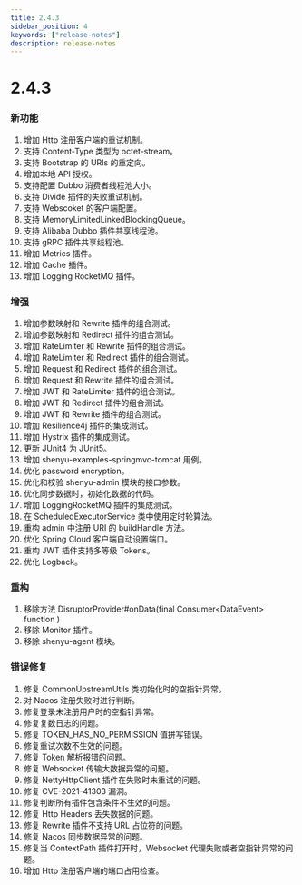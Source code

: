 ```yaml
---
title: 2.4.3
sidebar_position: 4
keywords: ["release-notes"]
description: release-notes
---
```


# 2.4.3

### 新功能

1. 增加 Http 注册客户端的重试机制。
2. 支持 Content-Type 类型为 octet-stream。
3. 支持 Bootstrap 的 URIs 的重定向。
4. 增加本地 API 授权。
5. 支持配置 Dubbo 消费者线程池大小。
6. 支持 Divide 插件的失败重试机制。
7. 支持 Webscoket 的客户端配置。
8. 支持 MemoryLimitedLinkedBlockingQueue。
9. 支持 Alibaba Dubbo 插件共享线程池。
10. 支持 gRPC 插件共享线程池。
11. 增加 Metrics 插件。
12. 增加 Cache 插件。
13. 增加 Logging RocketMQ 插件。

### 增强

1. 增加参数映射和 Rewrite 插件的组合测试。
2. 增加参数映射和 Redirect 插件的组合测试。
3. 增加 RateLimiter 和 Rewrite 插件的组合测试。
4. 增加 RateLimiter 和 Redirect 插件的组合测试。
5. 增加 Request 和 Redirect 插件的组合测试。
6. 增加 Request 和 Rewrite 插件的组合测试。
7. 增加 JWT 和 RateLimiter 插件的组合测试。
8. 增加 JWT 和 Redirect 插件的组合测试。
9. 增加 JWT 和 Rewrite 插件的组合测试。
10. 增加 Resilience4j 插件的集成测试。
11. 增加 Hystrix 插件的集成测试。
12. 更新 JUnit4 为 JUnit5。
13. 增加 shenyu-examples-springmvc-tomcat 用例。
14. 优化 password encryption。
15. 优化和校验 shenyu-admin 模块的接口参数。
16. 优化同步数据时，初始化数据的代码。
17. 增加 LoggingRocketMQ 插件的集成测试。
18. 在 ScheduledExecutorService 类中使用定时轮算法。
19. 重构 admin 中注册 URI 的 buildHandle 方法。
20. 优化 Spring Cloud 客户端自动设置端口。
21. 重构 JWT 插件支持多等级 Tokens。
22. 优化 Logback。

### 重构

1. 移除方法 DisruptorProvider#onData(final Consumer<DataEvent\> function )
2. 移除 Monitor 插件。
3. 移除 shenyu-agent 模块。

### 错误修复

1. 修复 CommonUpstreamUtils 类初始化时的空指针异常。
2. 对 Nacos 注册失败时进行判断。
3. 修复登录未注册用户时的空指针异常。
4. 修复复数日志的问题。
5. 修复 TOKEN_HAS_NO_PERMISSION 值拼写错误。
6. 修复重试次数不生效的问题。
7. 修复 Token 解析报错的问题。
8. 修复 Websocket 传输大数据异常的问题。
9. 修复 NettyHttpClient 插件在失败时未重试的问题。
10. 修复 CVE-2021-41303 漏洞。
11. 修复判断所有插件包含条件不生效的问题。
12. 修复 Http Headers 丢失数据的问题。
13. 修复 Rewrite 插件不支持 URL 占位符的问题。
14. 修复 Nacos 同步数据异常的问题。
15. 修复当 ContextPath 插件打开时，Websocket 代理失败或者空指针异常的问题。
16. 增加 Http 注册客户端的端口占用检查。
